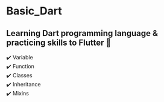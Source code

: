 # Basic_Dart

## Learning Dart programming language & practicing skills to Flutter 📴 <br />

✔️ Variable<br/>
✔️ Function<br/>
✔️ Classes<br/>
✔️ Inheritance<br/>
✔️ Mixins<br/>
